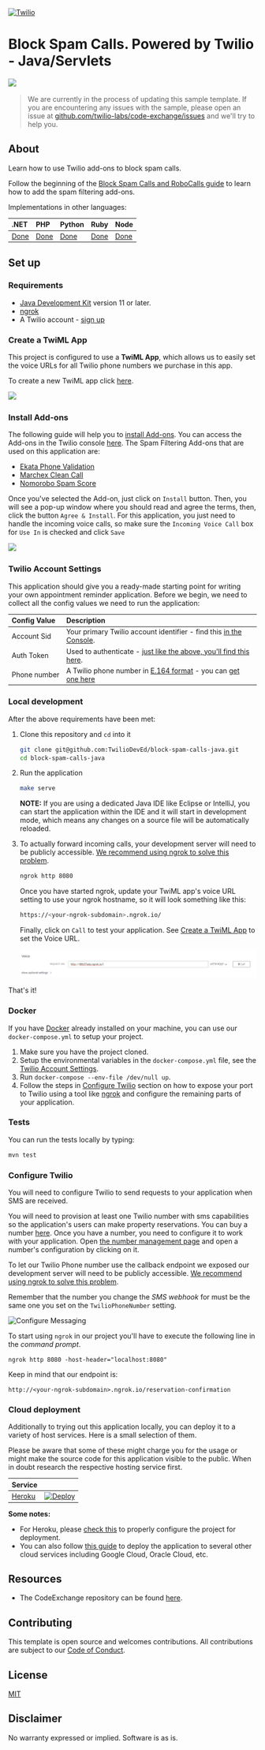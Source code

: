 <a  href="https://www.twilio.com">
<img  src="https://static0.twilio.com/marketing/bundles/marketing/img/logos/wordmark-red.svg"  alt="Twilio"  width="250"  />
</a>

# Block Spam Calls. Powered by Twilio - Java/Servlets

![](https://github.com/TwilioDevEd/block-spam-calls-java/workflows/Java/badge.svg)

> We are currently in the process of updating this sample template. If you are encountering any issues with the sample, please open an issue at [github.com/twilio-labs/code-exchange/issues](https://github.com/twilio-labs/code-exchange/issues) and we'll try to help you.

## About

Learn how to use Twilio add-ons to block spam calls.

Follow the beginning of the [Block Spam Calls and RoboCalls guide](https://www.twilio.com/docs/voice/tutorials/block-spam-calls-and-robocalls-python) to learn how to add the spam filtering add-ons.

Implementations in other languages:

| .NET | PHP | Python | Ruby | Node |
| :--- | :--- | :----- | :-- | :--- |
| [Done](https://github.com/TwilioDevEd/block-spam-calls-csharp)  | [Done](https://github.com/TwilioDevEd/block-spam-calls-php)  | [Done](https://github.com/TwilioDevEd/block-spam-calls-python)  | [Done](https://github.com/TwilioDevEd/block-spam-calls-ruby) | [Done](https://github.com/TwilioDevEd/block-spam-calls-node)  |

<!--
### How it works

**TODO: Describe how it works**
-->

## Set up

### Requirements

- [Java Development Kit](https://adoptopenjdk.net/) version 11 or later.
- [ngrok](https://ngrok.com)
- A Twilio account - [sign up](https://www.twilio.com/try-twilio)

### Create a TwiML App

This project is configured to use a **TwiML App**, which allows us to easily set the voice URLs for all Twilio phone numbers we purchase in this app.

To create a new TwiML app click [here](https://www.twilio.com/console/voice/twiml/apps).

![](images/create-twiml-app.png)

### Install Add-ons

The following guide will help you to [install Add-ons](https://www.twilio.com/docs/add-ons/install). You can access the Add-ons in the Twilio console [here](https://www.twilio.com/console/add-ons). The Spam Filtering Add-ons that are used on this application are:

- [Ekata Phone Validation](https://showcase.twilio.com/s/partner-listing/a8E1W00000097QEUAY)
- [Marchex Clean Call](https://showcase.twilio.com/s/partner-listing/a8E1W00000097QxUAI)
- [Nomorobo Spam Score](https://showcase.twilio.com/s/partner-listing/a8E1W00000097R7UAI)

Once you've selected the Add-on, just click on `Install` button. Then, you will see a pop-up window where you should read and agree the terms, then, click the button `Agree & Install`. For this application, you just need to handle the incoming voice calls, so make sure the `Incoming Voice Call` box for `Use In` is checked and click `Save`

![](images/install-add-on.png)

### Twilio Account Settings

This application should give you a ready-made starting point for writing your
own appointment reminder application. Before we begin, we need to collect
all the config values we need to run the application:

| Config&nbsp;Value | Description                                                                                                                                                  |
| :---------------- | :----------------------------------------------------------------------------------------------------------------------------------------------------------- |
| Account&nbsp;Sid  | Your primary Twilio account identifier - find this [in the Console](https://www.twilio.com/console).                                                         |
| Auth&nbsp;Token   | Used to authenticate - [just like the above, you'll find this here](https://www.twilio.com/console).                                                         |
| Phone&nbsp;number | A Twilio phone number in [E.164 format](https://en.wikipedia.org/wiki/E.164) - you can [get one here](https://www.twilio.com/console/phone-numbers/incoming) |

### Local development

After the above requirements have been met:

1. Clone this repository and `cd` into it

    ```bash
    git clone git@github.com:TwilioDevEd/block-spam-calls-java.git
    cd block-spam-calls-java
    ```

2. Run the application

    ```bash
    make serve
    ```
    **NOTE:** If you are using a dedicated Java IDE like Eclipse or IntelliJ, you can start the application within the IDE and it will start in development mode, which means any changes on a source file will be automatically reloaded.

3. To actually forward incoming calls, your development server will need to be publicly accessible. [We recommend using ngrok to solve this problem](https://www.twilio.com/blog/2015/09/6-awesome-reasons-to-use-ngrok-when-testing-webhooks.html).

    ```bash
    ngrok http 8080
    ```

    Once you have started ngrok, update your TwiML app's voice URL setting to use your ngrok hostname, so it will look something like this:

    ```bash
    https://<your-ngrok-subdomain>.ngrok.io/
    ```

    Finally, click on `Call` to test your application. See [Create a TwiML App](#create-a-twiml-app) to set the Voice URL.

    ![](images/create-twiml-call-button.png)

That's it!

### Docker

If you have [Docker](https://www.docker.com/) already installed on your machine, you can use our `docker-compose.yml` to setup your project.

1. Make sure you have the project cloned.
2. Setup the environmental variables in the `docker-compose.yml` file, see the [Twilio Account Settings](#twilio-account-settings).
3. Run `docker-compose --env-file /dev/null up`.
4. Follow the steps in [Configure Twilio](#configure-twilio) section on how to expose your port to Twilio using a tool like [ngrok](https://ngrok.com/) and configure the remaining parts of your application.

### Tests

You can run the tests locally by typing:

```bash
mvn test
```

### Configure Twilio

You will need to configure Twilio to send requests to your application when SMS are received.

You will need to provision at least one Twilio number with sms capabilities so the application's users can make property reservations. You can buy a number [here](https://www.twilio.com/user/account/phone-numbers/search). Once you have a number,  you need to configure it to work with your application. Open [the number management page](https://www.twilio.com/user/account/phone-numbers/incoming) and open a number's configuration by clicking on it.

To let our Twilio Phone number use the callback endpoint we exposed our development server will need to be publicly accessible. [We recommend using ngrok to solve this problem](https://www.twilio.com/blog/2015/09/6-awesome-reasons-to-use-ngrok-when-testing-webhooks.html).

Remember that the number you change the _SMS webhook_ for must be the same one you set on the `TwilioPhoneNumber` setting.

   ![Configure Messaging](webhook.png)

To start using `ngrok` in our project you'll have to execute the following line in the _command prompt_.

```
ngrok http 8080 -host-header="localhost:8080"
```

Keep in mind that our endpoint is:

```
http://<your-ngrok-subdomain>.ngrok.io/reservation-confirmation
```

### Cloud deployment

Additionally to trying out this application locally, you can deploy it to a variety of host services. Here is a small selection of them.

Please be aware that some of these might charge you for the usage or might make the source code for this application visible to the public. When in doubt research the respective hosting service first.

| Service                           |                                                                                                                                                                                                                           |
| :-------------------------------- | :------------------------------------------------------------------------------------------------------------------------------------------------------------------------------------------------------------------------ |
| [Heroku](https://www.heroku.com/) | [![Deploy](https://www.herokucdn.com/deploy/button.svg)](https://heroku.com/deploy?template=https://github.com/TwilioDevEd/block-spam-calls-java/tree/master)                                                                                                                                       |

**Some notes:** 
- For Heroku, please [check this](https://devcenter.heroku.com/articles/deploying-gradle-apps-on-heroku) to properly configure the project for deployment.
- You can also follow [this guide](https://vaadin.com/blog/how-to-deploy-your-java-app-to-the-cloud) to deploy the application to several other cloud services including Google Cloud, Oracle Cloud, etc.

## Resources

- The CodeExchange repository can be found [here](https://github.com/twilio-labs/code-exchange/).

## Contributing

This template is open source and welcomes contributions. All contributions are subject to our [Code of Conduct](https://github.com/twilio-labs/.github/blob/master/CODE_OF_CONDUCT.md).

## License

[MIT](http://www.opensource.org/licenses/mit-license.html)

## Disclaimer

No warranty expressed or implied. Software is as is.

[twilio]: https://www.twilio.com
